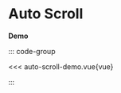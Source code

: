 # Auto Scroll


<script setup>
  import 'dndrxjs/dist/styles.css'
  import { defineClientComponent } from 'vitepress'

  const AutoScrollDemo = defineClientComponent(() => {
    return import('./auto-scroll-demo.vue')
  })
</script>


**Demo**

<AutoScrollDemo></AutoScrollDemo>



::: code-group

<<< auto-scroll-demo.vue{vue}

::: 
